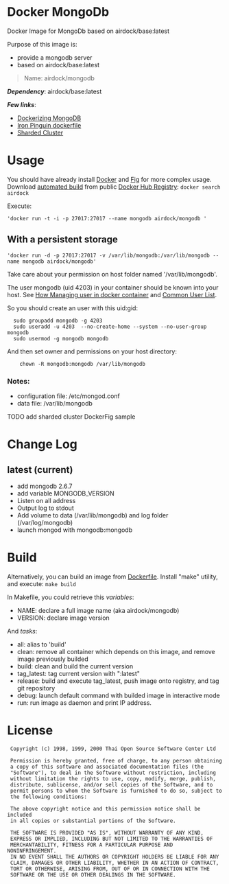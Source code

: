 # Docker MongoDb

Docker Image for MongoDb based on airdock/base:latest

Purpose of this image is:

- provide a mongodb server
- based on airdock/base:latest

> Name: airdock/mongodb

***Dependency***: airdock/base:latest

***Few links***:

- [Dockerizing MongoDB](https://docs.docker.com/examples/mongodb/)
- [Iron Pinguin dockerfile](https://github.com/ironpinguin/docker-mongodb/blob/master/Dockerfile)
- [Sharded Cluster](https://sebastianvoss.com/docker-mongodb-sharded-cluster.html)

# Usage

You should have already install [Docker](https://www.docker.com/) and [Fig](http://www.fig.sh/) for more complex usage.
Download [automated build](https://registry.hub.docker.com/u/airdock/) from public [Docker Hub Registry](https://registry.hub.docker.com/):
`docker search airdock`

Execute:

	'docker run -t -i -p 27017:27017 --name mongodb airdock/mongodb '


## With a persistent storage


	'docker run -d -p 27017:27017 -v /var/lib/mongodb:/var/lib/mongodb --name mongodb airdock/mongodb'

Take care about your permission on host folder named '/var/lib/mongodb'.

The user mongodb (uid 4203) in your container should be known into your host.
See [How Managing user in docker container](https://github.com/airdock-io/docker-base/blob/master/README.md#how-managing-user-in-docker-container) and  [Common User List](https://github.com/airdock-io/docker-base/blob/master/CommonUserList.md).

So you should create an user with this uid:gid:

```
  sudo groupadd mongodb -g 4203
  sudo useradd -u 4203  --no-create-home --system --no-user-group mongodb
  sudo usermod -g mongodb mongodb
```

And then set owner and permissions on your host directory:

```
	chown -R mongodb:mongodb /var/lib/mongodb
```




### Notes:

- configuration file: /etc/mongod.conf
- data file: /var/lib/mongodb


TODO add sharded cluster DockerFig sample

# Change Log

## latest (current)

- add mongodb 2.6.7
- add variable MONGODB_VERSION
- Listen on all address
- Output log to stdout
- Add volume to data (/var/lib/mongodb) and log folder (/var/log/mongodb)
- launch mongod with mongodb:mongodb

# Build

Alternatively, you can build an image from [Dockerfile](https://github.com/airdock-io/docker-nginx).
Install "make" utility, and execute: `make build`

In Makefile, you could retrieve this *variables*:

- NAME: declare a full image name (aka airdock/mongodb)
- VERSION: declare image version

And *tasks*:

- all: alias to 'build'
- clean: remove all container which depends on this image, and remove image previously builded
- build: clean and build the current version
- tag_latest: tag current version with ":latest"
- release: build and execute tag_latest, push image onto registry, and tag git repository
- debug: launch default command with builded image in interactive mode
- run: run image as daemon and print IP address.



# License

```
 Copyright (c) 1998, 1999, 2000 Thai Open Source Software Center Ltd

 Permission is hereby granted, free of charge, to any person obtaining
 a copy of this software and associated documentation files (the
 "Software"), to deal in the Software without restriction, including
 without limitation the rights to use, copy, modify, merge, publish,
 distribute, sublicense, and/or sell copies of the Software, and to
 permit persons to whom the Software is furnished to do so, subject to
 the following conditions:

 The above copyright notice and this permission notice shall be included
 in all copies or substantial portions of the Software.

 THE SOFTWARE IS PROVIDED "AS IS", WITHOUT WARRANTY OF ANY KIND,
 EXPRESS OR IMPLIED, INCLUDING BUT NOT LIMITED TO THE WARRANTIES OF
 MERCHANTABILITY, FITNESS FOR A PARTICULAR PURPOSE AND NONINFRINGEMENT.
 IN NO EVENT SHALL THE AUTHORS OR COPYRIGHT HOLDERS BE LIABLE FOR ANY
 CLAIM, DAMAGES OR OTHER LIABILITY, WHETHER IN AN ACTION OF CONTRACT,
 TORT OR OTHERWISE, ARISING FROM, OUT OF OR IN CONNECTION WITH THE
 SOFTWARE OR THE USE OR OTHER DEALINGS IN THE SOFTWARE.
```
